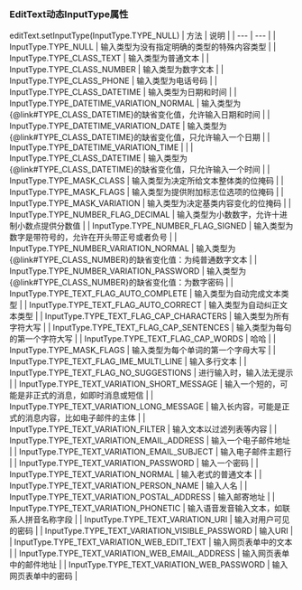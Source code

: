 ### EditText动态InputType属性

editText.setInputType(InputType.TYPE_NULL)
| 方法 | 说明 |
| --- | --- |
| InputType.TYPE_NULL | 输入类型为没有指定明确的类型的特殊内容类型 |
| InputType.TYPE_CLASS_TEXT | 输入类型为普通文本 |
| InputType.TYPE_CLASS_NUMBER | 输入类型为数字文本 |
| InputType.TYPE_CLASS_PHONE | 输入类型为电话号码 |
| InputType.TYPE_CLASS_DATETIME | 输入类型为日期和时间 |
| InputType.TYPE_DATETIME_VARIATION_NORMAL | 输入类型为{@link#TYPE_CLASS_DATETIME}的缺省变化值，允许输入日期和时间 |
| InputType.TYPE_DATETIME_VARIATION_DATE | 输入类型为{@link#TYPE_CLASS_DATETIME}的缺省变化值，只允许输入一个日期 |
| InputType.TYPE_DATETIME_VARIATION_TIME |  |
| InputType.TYPE_CLASS_DATETIME | 输入类型为{@link#TYPE_CLASS_DATETIME}的缺省变化值，只允许输入一个时间 |
| InputType.TYPE_MASK_CLASS | 输入类型为决定所给文本整体类的位掩码 |
| InputType.TYPE_MASK_FLAGS | 输入类型为提供附加标志位选项的位掩码 |
| InputType.TYPE_MASK_VARIATION | 输入类型为决定基类内容变化的位掩码 |
| InputType.TYPE_NUMBER_FLAG_DECIMAL | 输入类型为小数数字，允许十进制小数点提供分数值 |
| InputType.TYPE_NUMBER_FLAG_SIGNED | 输入类型为数字是带符号的，允许在开头带正号或者负号 |
| InputType.TYPE_NUMBER_VARIATION_NORMAL | 输入类型为{@link#TYPE_CLASS_NUMBER}的缺省变化值：为纯普通数字文本 |
| InputType.TYPE_NUMBER_VARIATION_PASSWORD | 输入类型为{@link#TYPE_CLASS_NUMBER}的缺省变化值：为数字密码 |
| InputType.TYPE_TEXT_FLAG_AUTO_COMPLETE | 输入类型为自动完成文本类型 |
| InputType.TYPE_TEXT_FLAG_AUTO_CORRECT | 输入类型为自动纠正文本类型 |
| InputType.TYPE_TEXT_FLAG_CAP_CHARACTERS | 输入类型为所有字符大写 |
| InputType.TYPE_TEXT_FLAG_CAP_SENTENCES | 输入类型为每句的第一个字符大写 |
| InputType.TYPE_TEXT_FLAG_CAP_WORDS | 哈哈 |
| InputType.TYPE_MASK_FLAGS | 输入类型为每个单词的第一个字母大写 |
| InputType.TYPE_TEXT_FLAG_IME_MULTI_LINE | 输入多行文本 |
| InputType.TYPE_TEXT_FLAG_NO_SUGGESTIONS | 进行输入时，输入法无提示 |
| InputType.TYPE_TEXT_VARIATION_SHORT_MESSAGE | 输入一个短的，可能是非正式的消息，如即时消息或短信 |
| InputType.TYPE_TEXT_VARIATION_LONG_MESSAGE | 输入长内容，可能是正式的消息内容，比如电子邮件的主体 |
| InputType.TYPE_TEXT_VARIATION_FILTER | 输入文本以过滤列表等内容 |
| InputType.TYPE_TEXT_VARIATION_EMAIL_ADDRESS | 输入一个电子邮件地址 |
| InputType.TYPE_TEXT_VARIATION_EMAIL_SUBJECT | 输入电子邮件主题行 |
| InputType.TYPE_TEXT_VARIATION_PASSWORD | 输入一个密码 |
| InputType.TYPE_TEXT_VARIATION_NORMAL | 输入老式的普通文本 |
| InputType.TYPE_TEXT_VARIATION_PERSON_NAME | 输入人名 |
| InputType.TYPE_TEXT_VARIATION_POSTAL_ADDRESS | 输入邮寄地址 |
| InputType.TYPE_TEXT_VARIATION_PHONETIC | 输入语音发音输入文本，如联系人拼音名称字段 |
| InputType.TYPE_TEXT_VARIATION_URI | 输入对用户可见的密码 |
| InputType.TYPE_TEXT_VARIATION_VISIBLE_PASSWORD | 输入URI |
| InputType.TYPE_TEXT_VARIATION_WEB_EDIT_TEXT | 输入网页表单中的文本 |
| InputType.TYPE_TEXT_VARIATION_WEB_EMAIL_ADDRESS | 输入网页表单中的邮件地址 |
| InputType.TYPE_TEXT_VARIATION_WEB_PASSWORD | 输入网页表单中的密码 |
